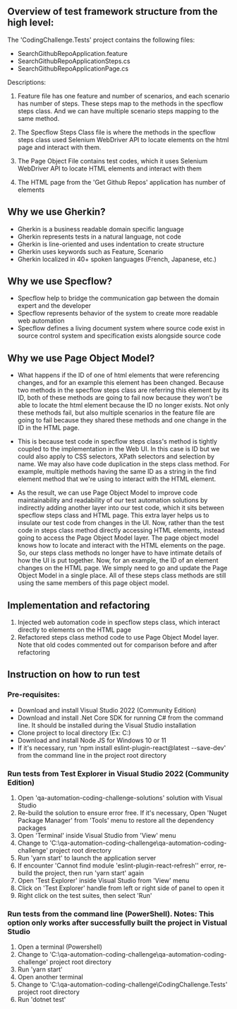 ## Overview of test framework structure from the high level:

The 'CodingChallenge.Tests' project contains the following files:
   - SearchGithubRepoApplication.feature
   - SearchGithubRepoApplicationSteps.cs
   - SearchGithubRepoApplicationPage.cs

Descriptions:

1) Feature file has one feature and number of scenarios, and each scenario has number of steps.  These steps map to the methods in the specflow steps class.  And we can have multiple scenario steps mapping to the same method. 

2) The Specflow Steps Class file is where the methods in the specflow steps class used Selenium WebDriver API to locate elements on the html page and interact with them.

3) The Page Object File contains test codes, which it uses Selenium WebDriver API to locate HTML elements and interact with them

3) The HTML page from the 'Get Github Repos' application has number of elements

## Why we use Gherkin?

- Gherkin is a business readable domain specific language
- Gherkin represents tests in a natural language, not code
- Gherkin is line-oriented and uses indentation to create structure
- Gherkin uses keywords such as Feature, Scenario
- Gherkin localized in 40+ spoken languages (French, Japanese, etc.)

## Why we use Specflow?

- Specflow help to bridge the communication gap between the domain expert and the developer
- Specflow represents behavior of the system to create more readable web automation
- Specflow defines a living document system where source code exist in source control system and specification exists alongside source code

## Why we use Page Object Model?

- What happens if the ID of one of html elements that were referencing changes, and for an example this element has been changed. Because two methods in the specflow steps class are referring this element by its ID, both of these methods are going to fail now because they won't be able to locate the html element because the ID no longer exists. Not only these methods fail, but also multiple scenarios in the feature file are going to fail because they shared these methods and one change in the ID in the HTML page.

- This is because test code in specflow steps class's method is tightly coupled to the implementation in the Web UI. In this case is ID but we could also apply to CSS selectors, XPath selectors and selection by name. We may also have code duplication in the steps class method. For example, multiple methods having the same ID as a string in the find element method that we're using to interact with the HTML element.

- As the result, we can use Page Object Model to improve code maintainability and readability of our test automation solutions by indirectly adding another layer into our test code, which it sits between specflow steps class and HTML page. This extra layer helps us to insulate our test code from changes in the UI. Now, rather than the test code in steps class method directly accessing HTML elements, instead going to access the Page Object Model layer. The page object model knows how to locate and interact with the HTML elements on the page. So, our steps class methods no longer have to have intimate details of how the UI is put together. Now, for an example, the ID of an element changes on the HTML page. We simply need to go and update the Page Object Model in a single place. All of these steps class methods are still using the same members of this page object model.

## Implementation and refactoring

1. Injected web automation code in specflow steps class, which interact directly to elements on the HTML page
2. Refactored steps class method code to use Page Object Model layer. Note that old codes commented out for comparison before and after refactoring

## Instruction on how to run test

### Pre-requisites:

   - Download and install Visual Studio 2022 (Community Edition)
   - Download and install .Net Core SDK for running C# from the command line. It should be installed during the Visual Studio installation
   - Clone project to local directory (Ex: C:\)
   - Download and install Node JS for Windows 10 or 11 
   - If it's necessary, run 'npm install eslint-plugin-react@latest --save-dev' from the command line in the project root directory

### Run tests from Test Explorer in Visual Studio 2022 (Community Edition)

  1. Open 'qa-automation-coding-challenge-solutions' solution with Visual Studio
  2. Re-build the solution to ensure error free. If it's necessary, Open 'Nuget Package Manager' from 'Tools' menu to restore all the dependency packages
  3. Open 'Terminal' inside Visual Studio from 'View' menu
  4. Change to 'C:\qa-automation-coding-challenge\qa-automation-coding-challenge' project root directory
  5. Run 'yarn start' to launch the application server
  6. If encounter 'Cannot find module 'eslint-plugin-react-refresh'' error, re-build the project, then run 'yarn start' again
  7. Open 'Test Explorer' inside Visual Studio from 'View' menu 
  8. Click on 'Test Explorer' handle from left or right side of panel to open it
  9. Right click on the test suites, then select 'Run'
	
### Run tests from the command line (PowerShell). Notes: This option only works after successfully built the project in Vistual Studio

  1. Open a terminal (Powershell)
  2. Change to 'C:\qa-automation-coding-challenge\qa-automation-coding-challenge' project root directory 
  3. Run 'yarn start'
  4. Open another terminal
  5. Change to 'C:\qa-automation-coding-challenge\CodingChallenge.Tests' project root directory
  6. Run 'dotnet test'

